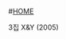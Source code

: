  #[HOME](https://github.com/GeekInTheClass/Coldplay/blob/master/README.md#album-history)

3집 X&Y (2005)
